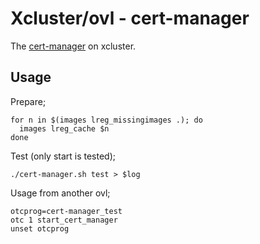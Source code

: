 # Xcluster/ovl - cert-manager

The [cert-manager](https://github.com/jetstack/cert-manager) on xcluster.

## Usage

Prepare;
```
for n in $(images lreg_missingimages .); do
  images lreg_cache $n
done
```

Test (only start is tested);
```
./cert-manager.sh test > $log
```

Usage from another ovl;
```
otcprog=cert-manager_test
otc 1 start_cert_manager
unset otcprog
```
